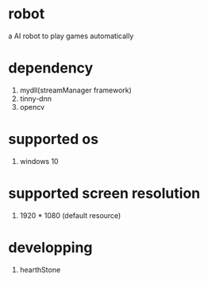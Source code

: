 # robot
a AI robot to play games automatically

# dependency
1. mydll(streamManager framework)
2. tinny-dnn
3. opencv

# supported os
1. windows 10

# supported screen resolution
1. 1920 * 1080 (default resource)

# developping
1. hearthStone
